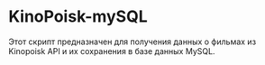 # KinoPoisk-mySQL
Этот скрипт предназначен для получения данных о фильмах из Kinopoisk API и их сохранения в базе данных MySQL.
